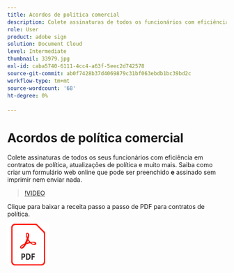 ```yaml
---
title: Acordos de política comercial
description: Colete assinaturas de todos os funcionários com eficiência em contratos de política, atualizações e muito mais
role: User
product: adobe sign
solution: Document Cloud
level: Intermediate
thumbnail: 33979.jpg
exl-id: caba5740-6111-4cc4-a63f-5eec2d742578
source-git-commit: ab0f7428b37d4069879c31bf063ebdb1bc39bd2c
workflow-type: tm+mt
source-wordcount: '68'
ht-degree: 0%

---
```


# Acordos de política comercial

Colete assinaturas de todos os seus funcionários com eficiência em contratos de política, atualizações de política e muito mais. Saiba como criar um formulário web online que pode ser preenchido **e** assinado sem imprimir nem enviar nada.

>[!VIDEO](https://video.tv.adobe.com/v/33979?hidetitle=true)

Clique para baixar a receita passo a passo de PDF para contratos de política.

[![Baixar PDF Receita](../assets/acrobat_PDF_96.png)](../assets/adobe-sign_set_up_a_web_form_use_case.pdf)
